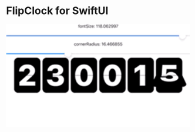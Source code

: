 # FlipClock for SwiftUI

![FlipClock_Gif](https://github.com/linshaolong5240/FlipClock/blob/master/Gif/FlipClock.GIF)

